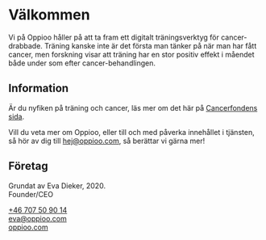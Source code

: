 # Välkommen

Vi på Oppioo håller på att ta fram ett digitalt träningsverktyg för cancer-drabbade. Träning kanske inte är det första man tänker på när man har fått cancer, men forskning visar att träning har en stor positiv effekt i måendet både under som efter cancer-behandlingen.

## Information

Är du nyfiken på träning och cancer, läs mer om det här på [Cancerfondens sida](https://www.cancerfonden.se/om-cancer/leva-med-cancer/traning-och-cancer).

Vill du veta mer om Oppioo, eller till och med påverka innehållet i tjänsten, så hör av dig till [hej@oppioo.com](mailto:hej@oppioo.com), så berättar vi gärna mer!

## Företag

Grundat av Eva Dieker, 2020.\
Founder/CEO

[+46 707 50 90 14](tel:0046707509014)\
[eva@oppioo.com](mailto:eva@oppioo.com)\
[oppioo.com](https://oppioo.com)
